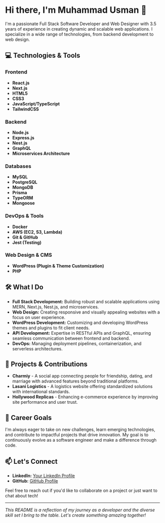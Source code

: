 # Hi there, I'm Muhammad Usman 👋

I'm a passionate Full Stack Software Developer and Web Designer with 3.5 years of experience in creating dynamic and scalable web applications. I specialize in a wide range of technologies, from backend development to web design.

## 💻 Technologies & Tools

### Frontend
- **React.js**
- **Next.js**
- **HTML5**
- **CSS3**
- **JavaScript/TypeScript**
- **TailwindCSS**

### Backend
- **Node.js**
- **Express.js**
- **Nest.js**
- **GraphQL**
- **Microservices Architecture**

### Databases
- **MySQL**
- **PostgreSQL**
- **MongoDB**
- **Prisma**
- **TypeORM**
- **Mongoose**

### DevOps & Tools
- **Docker**
- **AWS (EC2, S3, Lambda)**
- **Git & GitHub**
- **Jest (Testing)**

### Web Design & CMS
- **WordPress (Plugin & Theme Customization)**
- **PHP**

## 🛠️ What I Do

- **Full Stack Development:** Building robust and scalable applications using MERN, Next.js, Nest.js, and microservices.
- **Web Design:** Creating responsive and visually appealing websites with a focus on user experience.
- **WordPress Development:** Customizing and developing WordPress themes and plugins to fit client needs.
- **API Development:** Expertise in RESTful APIs and GraphQL, ensuring seamless communication between frontend and backend.
- **DevOps:** Managing deployment pipelines, containerization, and serverless architectures.

## 🌟 Projects & Contributions
- **Charmiy** - A social app connecting people for friendship, dating, and marriage with advanced features beyond traditional platforms.
- **Lasani Logistics** - A logistics website offering standardized solutions with international standards.
- **Hollywood Replicas** - Enhancing e-commerce experience by improving site performance and user trust.

## 🎯 Career Goals
I'm always eager to take on new challenges, learn emerging technologies, and contribute to impactful projects that drive innovation. My goal is to continuously evolve as a software engineer and make a difference through code.

## 📫 Let's Connect
- **LinkedIn:** [Your LinkedIn Profile](#)
- **GitHub:** [GitHub Profile](https://github.com/yourusername)

Feel free to reach out if you'd like to collaborate on a project or just want to chat about tech!

---
*This README is a reflection of my journey as a developer and the diverse skill set I bring to the table. Let's create something amazing together!*
